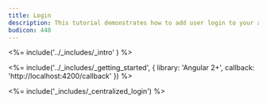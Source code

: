 ```yaml
---
title: Login
description: This tutorial demonstrates how to add user login to your application with Auth0
budicon: 448
---
```


<%= include('../_includes/_intro' ) %>

<%= include('../_includes/_getting_started', { library: 'Angular 2+', callback: 'http://localhost:4200/callback' }) %>

<%= include('_includes/_centralized_login') %>